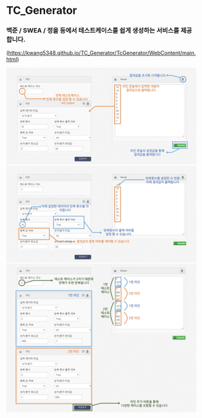 # TC_Generator

### 백준 / SWEA / 정올 등에서 테스트케이스를 쉽게 생성하는 서비스를 제공합니다.
(https://kwang5348.github.io/TC_Generator/TcGenerator/WebContent/main.html)

<img src=./TcGenerator/WebContent/images/manual/manual2-1.jpg></img>
<img src=./TcGenerator/WebContent/images/manual/manual2-2.jpg></img>
<img src=./TcGenerator/WebContent/images/manual/manual2-3.jpg></img>
